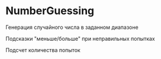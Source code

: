 # NumberGuessing
Генерация случайного числа в заданном диапазоне

Подсказки "меньше/больше" при неправильных попытках

Подсчет количества попыток

